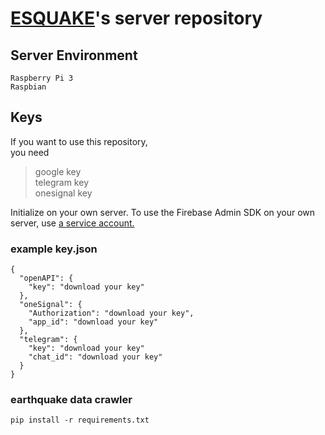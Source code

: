 # [ESQUAKE](https://github.com/Esquake/esquake)'s server repository


## Server Environment

```
Raspberry Pi 3
Raspbian
```

## Keys

If you want to use this repository,  
you need 

> google key  
> telegram key   
> onesignal key   

Initialize on your own server.
To use the Firebase Admin SDK on your own server, use [a service account.](https://cloud.google.com/compute/docs/access/create-enable-service-accounts-for-instances)

### example key.json 
```
{
  "openAPI": {
    "key": "download your key"
  },
  "oneSignal": {
    "Authorization": "download your key",
    "app_id": "download your key"
  },
  "telegram": {
    "key": "download your key"
    "chat_id": "download your key"
  }
}
```

### earthquake data crawler
```
pip install -r requirements.txt
```


